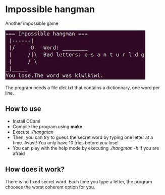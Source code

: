 # Impossible hangman
Another impossible game

![illustration](img.png) 

The program needs a file *dict.txt* that contains a dictionnary, one word per line.

## How to use

- Install OCaml
- Compile the program using **make**
- Execute *./hangman* 
- Then, you can try to guess the secret word by typing one letter at a time. Avast! You only have 10 tries before you lose!
- You can play with the help mode by executing *./hangman -h* if you are afraid

## How does it work?
There is no fixed secret word. Each time you type a letter, the program chooses the worst coherent option for you.